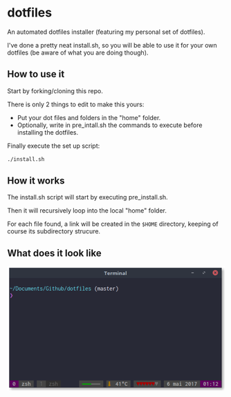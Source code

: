 # dotfiles

An automated dotfiles installer (featuring my personal set of dotfiles).

I've done a pretty neat install.sh, so you will be able to use it for your own dotfiles (be aware of what you are doing though).

## How to use it

Start by forking/cloning this repo.

There is only 2 things to edit to make this yours:
* Put your dot files and folders in the "home" folder.
* Optionally, write in pre_intall.sh the commands to execute before installing the dotfiles.

Finally execute the set up script:
```sh
./install.sh
```

## How it works

The install.sh script will start by executing pre_install.sh.

Then it will recursively loop into the local "home" folder.

For each file found, a link will be created in the `$HOME` directory, keeping of course its subdirectory strucure.

## What does it look like

<p align="center">
  <img src="docs/screenshot.png" alt="A swaggy tmux">
</p>
